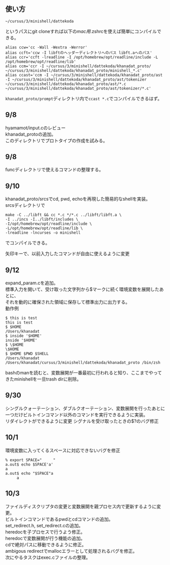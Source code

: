 ## 使い方
```
~/cursus/3/minishell/dattekoda
```
というパスにgit cloneすれば以下の*mac用*.zshrcを使えば簡単にコンパイルできる。   
```
alias ccw='cc -Wall -Wextra -Werror'
alias ccft='ccw -I libftのヘッダーディレクトリへのパス libft.aへのパス'
alias ccr='ccft -lreadline -I /opt/homebrew/opt/readline/include -L /opt/homebrew/opt/readline/lib'
alias ccm='ccr -I ~/cursus/3/minishell/dattekoda/khanadat_proto/ ~/cursus/3/minishell/dattekoda/khanadat_proto/minishell_*.c'
alias ccast='ccm -I ~/cursus/3/minishell/dattekoda/khanadat_proto/ast -I ~/cursus/3/minishell/dattekoda/khanadat_proto/ast/tokenizer ~/cursus/3/minishell/dattekoda/khanadat_proto/ast/*.c ~/cursus/3/minishell/dattekoda/khanadat_proto/ast/tokenizer/*.c'
```
`khanadat_proto/prompt`ディレクトリ内で`ccast *.c`でコンパイルできるはず。

## 9/8
hyamamot/input.cのレビュー   
khanadat_protoの追加。   
このディレクトリでプロトタイプの作成を試みる。   

## 9/8
funcディレクトリで使えるコマンドの整理する。   

## 9/10
khanadat_proto/srcsでcd, pwd, echoを再現した簡易的なshellを実装。   
srcsディレクトリで   
```
make -C ../libft && cc *.c */*.c ../libft/libft.a \
-I ../incs -I../libft/includes \
-I/opt/homebrew/opt/readline/include \
-L/opt/homebrew/opt/readline/lib \
-lreadline -lncurses -o minishell
```
でコンパイルできる。

矢印キーで、以前入力したコマンドが自由に使えるように変更

## 9/12
expand_param.cを追加。    
標準入力を開いて、受け取った文字列から$マークに続く環境変数を展開したあとに、   
それを動的に確保された領域に保存して標準出力に出力する。   
動作例
```
$ this is test
this is test
$ $HOME
/Users/khanadat
$ inside '$HOME'
inside '$HOME'
$ \$HOME
\$HOME
$ $HOME $PWD $SHELL
/Users/khanadat /Users/khanadat/cursus/3/minishell/dattekoda/khanadat_proto /bin/zsh
```

bashのmanを読むと、変数展開が一番最初に行われると知り、ここまでやってきたminishellを一旦trash dirに削除。   

## 9/30
シングルクォーテーション、ダブルクオーテーション、変数展開を行ったあとに一つだけビルトインコマンド以外のコマンドを実行できるように実装。   
リダイレクトができるように変更
シグナルを受け取ったときの$?のバグ修正

## 10/1
環境変数に入ってくるスペースに対応できないバグを修正   
```
% export SPACE="     "
a.out$ echo $SPACE'a'
a
a.out$ echo "$SPACE"a
     a
```

## 10/3
ファイルディスクリプタの変更と変数展開を親プロセス内で更新するように変更。   
ビルトインコマンドであるpwdとcdコマンドの追加。    
set_redirect.h, set_redirect.cの追加。   
heredocを子プロセスで行うよう修正。   
heredocで変数展開が行う機能の追加。   
cdで絶対パスに移動できるように修正。   
ambigous redirectでmallocエラーとして処理されるバグを修正。   
次にやるタスクはexec.cファイルの整理。   
